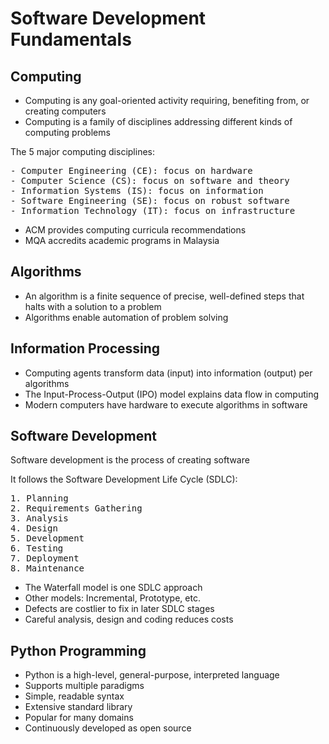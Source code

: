 # Software Development Fundamentals

## Computing
- Computing is any goal-oriented activity requiring, benefiting from, or creating computers
- Computing is a family of disciplines addressing different kinds of computing problems

The 5 major computing disciplines:
<pre>
- Computer Engineering (CE): focus on hardware 
- Computer Science (CS): focus on software and theory
- Information Systems (IS): focus on information 
- Software Engineering (SE): focus on robust software  
- Information Technology (IT): focus on infrastructure
</pre>

- ACM provides computing curricula recommendations
- MQA accredits academic programs in Malaysia

## Algorithms
- An algorithm is a finite sequence of precise, well-defined steps that halts with a solution to a problem
- Algorithms enable automation of problem solving

## Information Processing
- Computing agents transform data (input) into information (output) per algorithms
- The Input-Process-Output (IPO) model explains data flow in computing
- Modern computers have hardware to execute algorithms in software

## Software Development
Software development is the process of creating software

It follows the Software Development Life Cycle (SDLC):
<pre>
1. Planning
2. Requirements Gathering  
3. Analysis
4. Design
5. Development
6. Testing
7. Deployment
8. Maintenance  
</pre>

- The Waterfall model is one SDLC approach
- Other models: Incremental, Prototype, etc.
- Defects are costlier to fix in later SDLC stages
- Careful analysis, design and coding reduces costs

## Python Programming
- Python is a high-level, general-purpose, interpreted language
- Supports multiple paradigms
- Simple, readable syntax 
- Extensive standard library
- Popular for many domains
- Continuously developed as open source
